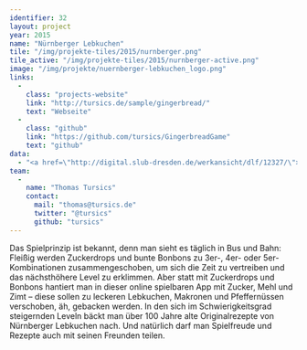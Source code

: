 ```yaml
---
identifier: 32
layout: project
year: 2015
name: "Nürnberger Lebkuchen"
tile: "/img/projekte-tiles/2015/nurnberger.png"
tile_active: "/img/projekte-tiles/2015/nurnberger-active.png"
image: "/img/projekte/nuernberger-lebkuchen_logo.png"
links:
  -
    class: "projects-website"
    link: "http://tursics.de/sample/gingerbread/"
    text: "Webseite"
  -
    class: "github"
    link: "https://github.com/tursics/GingerbreadGame"
    text: "github"
data:
  - "<a href=\"http://digital.slub-dresden.de/werkansicht/dlf/12327/\">SLUB Dresden</a>"
team:
  -
    name: "Thomas Tursics"
    contact:
      mail: "thomas@tursics.de"
      twitter: "@tursics"
      github: "tursics"
---
```

Das Spielprinzip ist bekannt, denn man sieht es täglich in Bus und Bahn: Fleißig werden Zuckerdrops und bunte Bonbons
zu 3er-, 4er- oder 5er-Kombinationen zusammengeschoben, um sich die Zeit zu vertreiben und das nächsthöhere Level zu
erklimmen. Aber statt mit Zuckerdrops und Bonbons hantiert man in dieser online spielbaren App mit Zucker, Mehl und
Zimt – diese sollen zu leckeren Lebkuchen, Makronen und Pfeffernüssen verschoben, äh, gebacken werden. In den sich
im Schwierigkeitsgrad steigernden Leveln bäckt man über 100 Jahre alte Originalrezepte von Nürnberger Lebkuchen nach.
Und natürlich darf man Spielfreude und Rezepte auch mit seinen Freunden teilen.